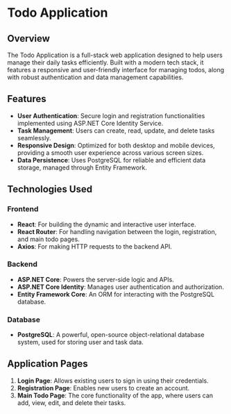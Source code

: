 # Todo Application

## Overview

The Todo Application is a full-stack web application designed to help users manage their daily tasks efficiently. Built with a modern tech stack, it features a responsive and user-friendly interface for managing todos, along with robust authentication and data management capabilities.

## Features

- **User Authentication**: Secure login and registration functionalities implemented using ASP.NET Core Identity Service.
- **Task Management**: Users can create, read, update, and delete tasks seamlessly.
- **Responsive Design**: Optimized for both desktop and mobile devices, providing a smooth user experience across various screen sizes.
- **Data Persistence**: Uses PostgreSQL for reliable and efficient data storage, managed through Entity Framework.

## Technologies Used

### Frontend

- **React**: For building the dynamic and interactive user interface.
- **React Router**: For handling navigation between the login, registration, and main todo pages.
- **Axios**: For making HTTP requests to the backend API.

### Backend

- **ASP.NET Core**: Powers the server-side logic and APIs.
- **ASP.NET Core Identity**: Manages user authentication and authorization.
- **Entity Framework Core**: An ORM for interacting with the PostgreSQL database.

### Database

- **PostgreSQL**: A powerful, open-source object-relational database system, used for storing user and task data.

## Application Pages

1. **Login Page**: Allows existing users to sign in using their credentials.
2. **Registration Page**: Enables new users to create an account.
3. **Main Todo Page**: The core functionality of the app, where users can add, view, edit, and delete their tasks.
